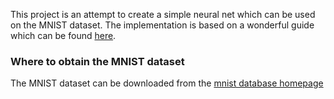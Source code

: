 This project is an attempt to create a simple neural net which can be used on the
MNIST dataset.
The implementation is based on a wonderful guide which can be found
[here](https://peterroelants.github.io/posts/neural_network_implementation_part01/).

### Where to obtain the MNIST dataset
The MNIST dataset can be downloaded from the [mnist database
homepage](http://yann.lecun.com/exdb/mnist/)
